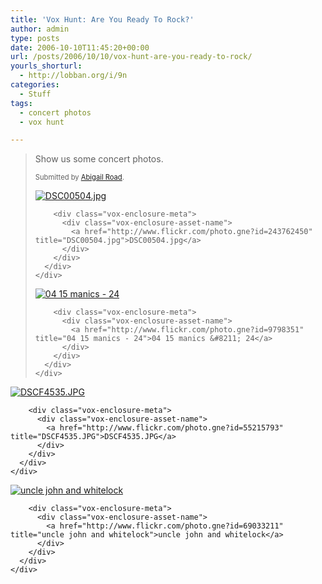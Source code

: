 ```yaml
---
title: 'Vox Hunt: Are You Ready To Rock?'
author: admin
type: posts
date: 2006-10-10T11:45:20+00:00
url: /posts/2006/10/10/vox-hunt-are-you-ready-to-rock/
yourls_shorturl:
  - http://lobban.org/i/9n
categories:
  - Stuff
tags:
  - concert photos
  - vox hunt

---
```

> Show us some concert photos.
> 
> <span style="font-size: 0.8em">Submitted by <a class="enclosure-inline-user" href="http://abigailroad.vox.com/">Abigail Road</a>.</span></p> 
> 
> <div class="vox-enclosure vox-enclosure-center vox-enclosure-large vox-photo-enclosure">
>   <div class="vox-enclosure-inner">
>     <div class="vox-enclosure-list">
>       <div class="vox-enclosure-item vox-photo-asset vox-last">
>         <div class="vox-enclosure-image">
>           <a href="http://www.flickr.com/photo.gne?id=243762450" title="DSC00504.jpg"><img alt="DSC00504.jpg" class="asset asset-image at-xid-6a01348743f8e2970c0133f423d9b3970b" src="http://nonimage.typepad.com/.a/6a01348743f8e2970c0133f423d9b3970b-320pi" /></a>
>         </div>
>         
>         <div class="vox-enclosure-meta">
>           <div class="vox-enclosure-asset-name">
>             <a href="http://www.flickr.com/photo.gne?id=243762450" title="DSC00504.jpg">DSC00504.jpg</a>
>           </div>
>         </div>
>       </div>
>     </div>
>   </div>
> </div></p> 
> 
> <div class="vox-enclosure vox-enclosure-center vox-enclosure-large vox-photo-enclosure">
>   <div class="vox-enclosure-inner">
>     <div class="vox-enclosure-list">
>       <div class="vox-enclosure-item vox-photo-asset vox-last">
>         <div class="vox-enclosure-image">
>           <a href="http://www.flickr.com/photo.gne?id=9798351" title="04 15 manics - 24"><img alt="04 15 manics - 24" class="asset asset-image at-xid-6a01348743f8e2970c0133f423d9b4970b" src="http://nonimage.typepad.com/.a/6a01348743f8e2970c0133f423d9b4970b-320pi" /></a>
>         </div>
>         
>         <div class="vox-enclosure-meta">
>           <div class="vox-enclosure-asset-name">
>             <a href="http://www.flickr.com/photo.gne?id=9798351" title="04 15 manics - 24">04 15 manics &#8211; 24</a>
>           </div>
>         </div>
>       </div>
>     </div>
>   </div>
> </div>

<div class="vox-enclosure vox-enclosure-center vox-enclosure-large vox-photo-enclosure">
  <div class="vox-enclosure-inner">
    <div class="vox-enclosure-list">
      <div class="vox-enclosure-item vox-photo-asset vox-last">
        <div class="vox-enclosure-image">
          <a href="http://www.flickr.com/photo.gne?id=55215793" title="DSCF4535.JPG"><img alt="DSCF4535.JPG" class="asset asset-image at-xid-6a01348743f8e2970c0133f423d9be970b" src="http://nonimage.typepad.com/.a/6a01348743f8e2970c0133f423d9be970b-320pi" /></a>
        </div>
        
        <div class="vox-enclosure-meta">
          <div class="vox-enclosure-asset-name">
            <a href="http://www.flickr.com/photo.gne?id=55215793" title="DSCF4535.JPG">DSCF4535.JPG</a>
          </div>
        </div>
      </div>
    </div>
  </div>
</div>

<div class="vox-enclosure vox-enclosure-center vox-enclosure-large vox-photo-enclosure">
  <div class="vox-enclosure-inner">
    <div class="vox-enclosure-list">
      <div class="vox-enclosure-item vox-photo-asset vox-last">
        <div class="vox-enclosure-image">
          <a href="http://www.flickr.com/photo.gne?id=69033211" title="uncle john and whitelock"><img alt="uncle john and whitelock" class="asset asset-image at-xid-6a01348743f8e2970c0133f423d9c4970b" src="http://nonimage.typepad.com/.a/6a01348743f8e2970c0133f423d9c4970b-320pi" /></a>
        </div>
        
        <div class="vox-enclosure-meta">
          <div class="vox-enclosure-asset-name">
            <a href="http://www.flickr.com/photo.gne?id=69033211" title="uncle john and whitelock">uncle john and whitelock</a>
          </div>
        </div>
      </div>
    </div>
  </div>
</div>

<div>
</div>

<div>
</div>